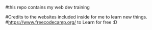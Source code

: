 #this repo contains my web dev training

#Credits to the websites included inside for me to learn new things.
#https://www.freecodecamp.org/ to Learn for free :D
